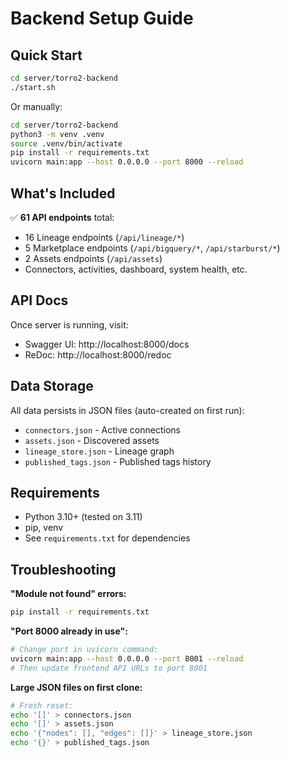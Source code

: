 # Backend Setup Guide

## Quick Start

```bash
cd server/torro2-backend
./start.sh
```

Or manually:
```bash
cd server/torro2-backend
python3 -m venv .venv
source .venv/bin/activate
pip install -r requirements.txt
uvicorn main:app --host 0.0.0.0 --port 8000 --reload
```

## What's Included

✅ **61 API endpoints** total:
- 16 Lineage endpoints (`/api/lineage/*`)
- 5 Marketplace endpoints (`/api/bigquery/*`, `/api/starburst/*`)
- 2 Assets endpoints (`/api/assets`)
- Connectors, activities, dashboard, system health, etc.

## API Docs

Once server is running, visit:
- Swagger UI: http://localhost:8000/docs
- ReDoc: http://localhost:8000/redoc

## Data Storage

All data persists in JSON files (auto-created on first run):
- `connectors.json` - Active connections
- `assets.json` - Discovered assets
- `lineage_store.json` - Lineage graph
- `published_tags.json` - Published tags history

## Requirements

- Python 3.10+ (tested on 3.11)
- pip, venv
- See `requirements.txt` for dependencies

## Troubleshooting

**"Module not found" errors:**
```bash
pip install -r requirements.txt
```

**"Port 8000 already in use":**
```bash
# Change port in uvicorn command:
uvicorn main:app --host 0.0.0.0 --port 8001 --reload
# Then update frontend API URLs to port 8001
```

**Large JSON files on first clone:**
```bash
# Fresh reset:
echo '[]' > connectors.json
echo '[]' > assets.json
echo '{"nodes": [], "edges": []}' > lineage_store.json
echo '{}' > published_tags.json
```

